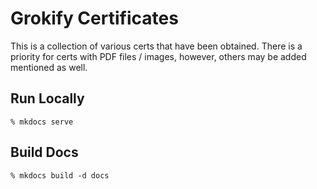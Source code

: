 # Grokify Certificates

This is a collection of various certs that have been obtained. There is a priority for certs with PDF files / images, however, others may be added mentioned as well.

## Run Locally

`% mkdocs serve`

## Build Docs

`% mkdocs build -d docs`